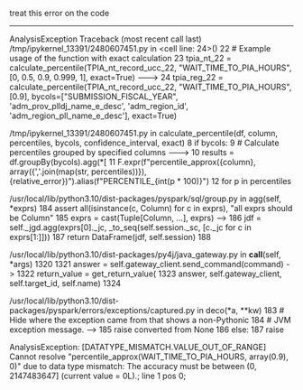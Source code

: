 treat this error on the code 

---------------------------------------------------------------------------
AnalysisException                         Traceback (most recent call last)
/tmp/ipykernel_13391/2480607451.py in <cell line: 24>()
     22 # Example usage of the function with exact calculation
     23 tpia_nt_22 = calculate_percentile(TPIA_nt_record_ucc_22, "WAIT_TIME_TO_PIA_HOURS", [0, 0.5, 0.9, 0.999, 1], exact=True)
---> 24 tpia_reg_22 = calculate_percentile(TPIA_nt_record_ucc_22, "WAIT_TIME_TO_PIA_HOURS", [0.9], bycols=["SUBMISSION_FISCAL_YEAR", 'adm_prov_plldj_name_e_desc', 'adm_region_id', 'adm_region_pll_name_e_desc'], exact=True)

/tmp/ipykernel_13391/2480607451.py in calculate_percentile(df, column, percentiles, bycols, confidence_interval, exact)
      8     if bycols:
      9         # Calculate percentiles grouped by specified columns
---> 10         results = df.groupBy(bycols).agg(*[
     11             F.expr(f"percentile_approx({column}, array({','.join(map(str, percentiles))}), {relative_error})").alias(f"PERCENTILE_{int(p * 100)}")
     12             for p in percentiles

/usr/local/lib/python3.10/dist-packages/pyspark/sql/group.py in agg(self, *exprs)
    184             assert all(isinstance(c, Column) for c in exprs), "all exprs should be Column"
    185             exprs = cast(Tuple[Column, ...], exprs)
--> 186             jdf = self._jgd.agg(exprs[0]._jc, _to_seq(self.session._sc, [c._jc for c in exprs[1:]]))
    187         return DataFrame(jdf, self.session)
    188 

/usr/local/lib/python3.10/dist-packages/py4j/java_gateway.py in __call__(self, *args)
   1320 
   1321         answer = self.gateway_client.send_command(command)
-> 1322         return_value = get_return_value(
   1323             answer, self.gateway_client, self.target_id, self.name)
   1324 

/usr/local/lib/python3.10/dist-packages/pyspark/errors/exceptions/captured.py in deco(*a, **kw)
    183                 # Hide where the exception came from that shows a non-Pythonic
    184                 # JVM exception message.
--> 185                 raise converted from None
    186             else:
    187                 raise

AnalysisException: [DATATYPE_MISMATCH.VALUE_OUT_OF_RANGE] Cannot resolve "percentile_approx(WAIT_TIME_TO_PIA_HOURS, array(0.9), 0)" due to data type mismatch: The accuracy must be between (0, 2147483647] (current value = 0L).; line 1 pos 0;
